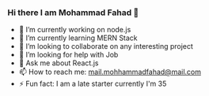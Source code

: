 ### Hi there I am Mohammad Fahad 👋


- 🔭 I’m currently working on node.js
- 🌱 I’m currently learning MERN Stack
- 👯 I’m looking to collaborate on any interesting project
- 🤔 I’m looking for help with Job
- 💬 Ask me about React.js
- 📫 How to reach me: mail.mohhammadfahad@mail.com
- ⚡ Fun fact: I am a late starter currently I'm 35


